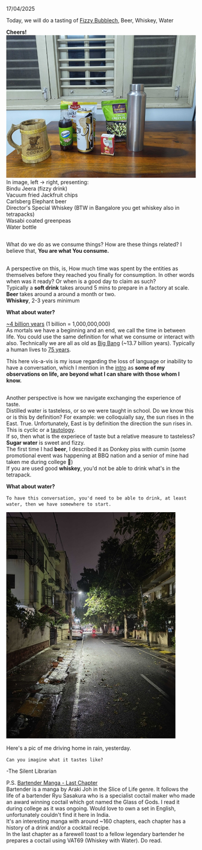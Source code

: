 17/04/2025

Today, we will do a tasting of [Fizzy Bubblech](https://www.youtube.com/watch?v=laKOJ9c25Do), Beer, Whiskey, Water  

**Cheers!**
![Cheers!](./IMG_20250417_205007240.jpg)
In image, left -> right, presenting:  
Bindu Jeera (fizzy drink)  
Vacuum fried Jackfruit chips  
Carlsberg Elephant beer  
Director's Special Whiskey (BTW in Bangalore you get whiskey also in tetrapacks)  
Wasabi coated greenpeas  
Water bottle  

##

What do we do as we consume things? How are these things related? I believe that, **You are what You consume.**  
## 
A perspective on this, is, How much time was spent by the entities as themselves before they reached you finally for consumption. In other words when was it ready? Or when is a good day to claim as such?  
Typically a **soft drink** takes around 5 mins to prepare in a factory at scale.  
**Beer** takes around a around a month or two.  
**Whiskey**, 2-3 years minimum  

**What about water?**   

[~4 billion years](https://en.wikipedia.org/wiki/Origin_of_water_on_Earth#History_of_water_on_Earth) (1 billion = 1,000,000,000)  
As mortals we have a beginning and an end, we call the time in between life.
You could use the same definition for what we consume or interact with also. Technically we are all as old as [Big Bang](https://en.wikipedia.org/wiki/Big_Bang) (~13.7 billion years). Typically a human lives to [75 years](https://en.wikipedia.org/wiki/Life_expectancy).  

This here vis-a-vis is my issue regarding the loss of language or inability to have a conversation, which I mention in the [intro](https://vishaksagar.github.io/DVS/#file=README.md) as **some of my observations on life, are beyond what I can share with those whom I know.**

##
Another perspective is how we navigate exchanging the experience of taste.  
Distilled water is tasteless, or so we were taught in school. Do we know this or is this by definition? For example: we colloquially say, the sun rises in the East. True. Unfortunately, East is by definition the direction the sun rises in. This is cyclic or a [tautology](https://en.wikipedia.org/wiki/Tautology_(logic)).  
If so, then what is the experiece of taste but a relative measure to tasteless?  
**Sugar water** is sweet and fizzy.  
The first time I had **beer**, I described it as Donkey piss with cumin (some promotional event was happening at BBQ nation and a senior of mine had taken me during college 🫡)  
If you are used good **whiskey**, you'd not be able to drink what's in the tetrapack. 

**What about water?**


    To have this conversation, you'd need to be able to drink, at least water, then we have somewhere to start.

![Rain](./IMG_20250416_210815199.jpg)  

Here's a pic of me driving home in rain, yesterday.  

    Can you imagine what it tastes like?

-The Silent Librarian

P.S.
[Bartender Manga - Last Chapter](https://mangadex.org/chapter/98fd2070-26c2-434c-93b9-bce9033dd85c)  
Bartender is a manga by Araki Joh in the Slice of Life genre. It follows the life of a bartender Ryu Sasakura who is a specialist coctail maker who made an award winning coctail which got named the Glass of Gods. I read it during college as it was ongoing. Would love to own a set in English, unfortunately couldn't find it here in India.  
It's an interesting manga with around ~160 chapters, each chapter has a history of a drink and/or a cocktail recipe.  
In the last chapter as a farewell toast to a fellow legendary bartender he prepares a coctail using VAT69 (Whiskey with Water). Do read.
